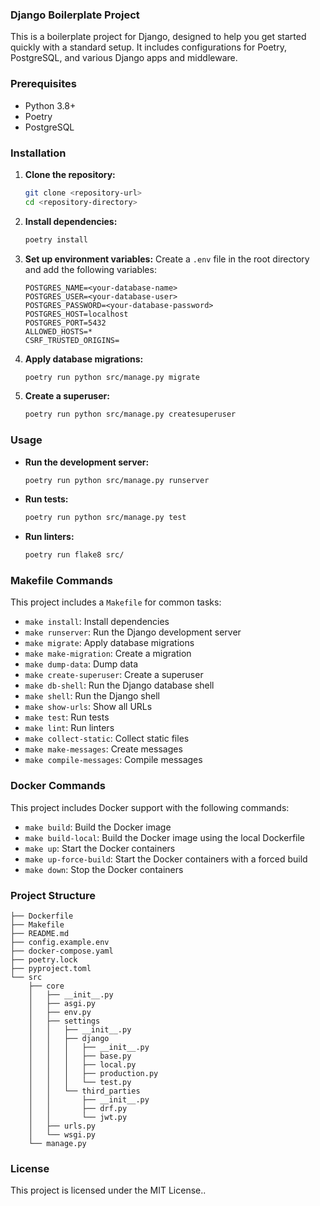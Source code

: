 ### Django Boilerplate Project

This is a boilerplate project for Django, designed to help you get started quickly with a standard setup. It includes
configurations for Poetry, PostgreSQL, and various Django apps and middleware.

### Prerequisites

- Python 3.8+
- Poetry
- PostgreSQL

### Installation

1. **Clone the repository:**
    ```sh
    git clone <repository-url>
    cd <repository-directory>
    ```

2. **Install dependencies:**
    ```sh
    poetry install
    ```

3. **Set up environment variables:**
   Create a `.env` file in the root directory and add the following variables:
    ```env
    POSTGRES_NAME=<your-database-name>
    POSTGRES_USER=<your-database-user>
    POSTGRES_PASSWORD=<your-database-password>
    POSTGRES_HOST=localhost
    POSTGRES_PORT=5432
    ALLOWED_HOSTS=*
    CSRF_TRUSTED_ORIGINS=
    ```

4. **Apply database migrations:**
    ```sh
    poetry run python src/manage.py migrate
    ```

5. **Create a superuser:**
    ```sh
    poetry run python src/manage.py createsuperuser
    ```

### Usage

- **Run the development server:**
    ```sh
    poetry run python src/manage.py runserver
    ```

- **Run tests:**
    ```sh
    poetry run python src/manage.py test
    ```

- **Run linters:**
    ```sh
    poetry run flake8 src/
    ```

### Makefile Commands

This project includes a `Makefile` for common tasks:

- `make install`: Install dependencies
- `make runserver`: Run the Django development server
- `make migrate`: Apply database migrations
- `make make-migration`: Create a migration
- `make dump-data`: Dump data
- `make create-superuser`: Create a superuser
- `make db-shell`: Run the Django database shell
- `make shell`: Run the Django shell
- `make show-urls`: Show all URLs
- `make test`: Run tests
- `make lint`: Run linters
- `make collect-static`: Collect static files
- `make make-messages`: Create messages
- `make compile-messages`: Compile messages

### Docker Commands

This project includes Docker support with the following commands:

- `make build`: Build the Docker image
- `make build-local`: Build the Docker image using the local Dockerfile
- `make up`: Start the Docker containers
- `make up-force-build`: Start the Docker containers with a forced build
- `make down`: Stop the Docker containers

### Project Structure

```
├── Dockerfile
├── Makefile
├── README.md
├── config.example.env
├── docker-compose.yaml
├── poetry.lock
├── pyproject.toml
└── src
    ├── core
    │   ├── __init__.py
    │   ├── asgi.py
    │   ├── env.py
    │   ├── settings
    │   │   ├── __init__.py
    │   │   ├── django
    │   │   │   ├── __init__.py
    │   │   │   ├── base.py
    │   │   │   ├── local.py
    │   │   │   ├── production.py
    │   │   │   └── test.py
    │   │   └── third_parties
    │   │       ├── __init__.py
    │   │       ├── drf.py
    │   │       └── jwt.py
    │   ├── urls.py
    │   └── wsgi.py
    └── manage.py
```

### License

This project is licensed under the MIT License..